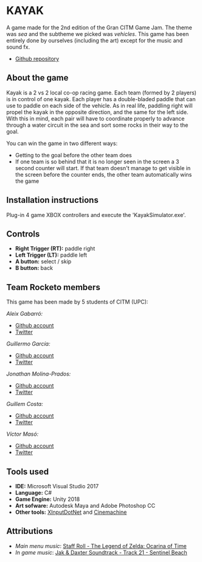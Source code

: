 # KAYAK
A game made for the 2nd edition of the Gran CITM Game Jam. The theme was _sea_ and the subtheme we picked was _vehicles_. This game has been entirely done by ourselves (including the art) except for the music and sound fx. 

* [Github repository](https://github.com/teamrocketo/RocketoGame)  

## About the game

Kayak is a 2 vs 2 local co-op racing game. Each team (formed by 2 players) is in control of one kayak. Each player has a double-bladed paddle that can use to paddle on each side of the vehicle. As in real life, paddling right will propel the kayak in the opposite direction, and the same for the left side. With this in mind, each pair will have to coordinate properly to advance through a water circuit in the sea and sort some rocks in their way to the goal. 

You can win the game in two different ways:
* Getting to the goal before the other team does
* If one team is so behind that it is no longer seen in the screen a 3 second counter will start. If that team doesn't manage to get visible in the screen before the counter ends, the other team automatically wins the game

## Installation instructions

Plug-in 4 game XBOX controllers and execute the 'KayakSimulator.exe'. 

## Controls

* **Right Trigger (RT):** paddle right
* **Left Trigger (LT):** paddle left
* **A button:** select / skip
* **B button:** back

## Team Rocketo members

This game has been made by 5 students of CITM (UPC): 

_Aleix Gabarró:_

* [Github account](https://github.com/aleixgab)
* [Twitter](https://twitter.com/aleix_gab)

_Guillermo García:_

* [Github account](https://github.com/Wilhelman)
* [Twitter](https://twitter.com/realWilhelman)

_Jonathan Molina-Prados:_

* [Github account](https://github.com/Jony635)
* [Twitter](https://twitter.com/Jony635Dev)

_Guillem Costa:_

* [Github account](https://github.com/DatBeQuiet)
* [Twitter](https://twitter.com/DatBeQuiet)

_Víctor Masó:_

* [Github account](https://github.com/nintervik)
* [Twitter](https://twitter.com/nintervik)

## Tools used

* **IDE:** Microsoft Visual Studio 2017
* **Language:** C#
* **Game Engine:** Unity 2018
* **Art sofware:** Autodesk Maya and Adobe Photoshop CC 
* **Other tools:** [XInputDotNet](https://github.com/speps/XInputDotNet) and [Cinemachine](https://assetstore.unity.com/packages/essentials/cinemachine-79898)

## Attributions

* _Main menu music_: [Staff Roll - The Legend of Zelda: Ocarina of Time](https://www.youtube.com/watch?v=NPjLgDF1hUg&feature=youtu.be)
* _In game music_: [Jak & Daxter Soundtrack - Track 21 - Sentinel Beach](https://www.youtube.com/watch?v=FOou8O2qMa0&feature=youtu.be)
